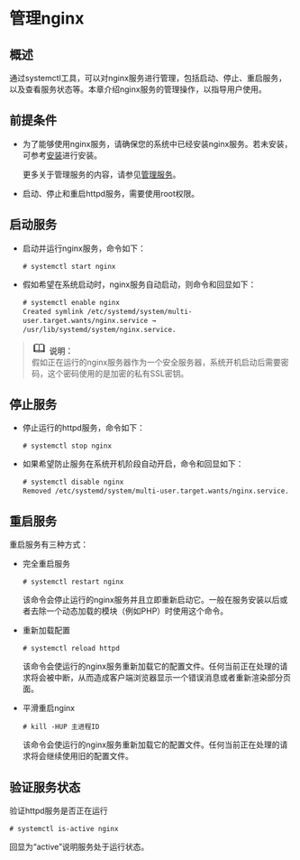 # 管理nginx<a name="ZH-CN_TOPIC_0230790874"></a>

## 概述<a name="section3107702212"></a>

通过systemctl工具，可以对nginx服务进行管理，包括启动、停止、重启服务，以及查看服务状态等。本章介绍nginx服务的管理操作，以指导用户使用。

## 前提条件<a name="section131515451836"></a>

-   为了能够使用nginx服务，请确保您的系统中已经安装nginx服务。若未安装，可参考[安装](安装-6.md)进行安装。

    更多关于管理服务的内容，请参见[管理服务](管理服务.md)。

-   启动、停止和重启httpd服务，需要使用root权限。

## 启动服务<a name="section11706181733216"></a>

-   启动并运行nginx服务，命令如下：

    ```
    # systemctl start nginx
    ```


-   假如希望在系统启动时，nginx服务自动启动，则命令和回显如下：

    ```
    # systemctl enable nginx
    Created symlink /etc/systemd/system/multi-user.target.wants/nginx.service → /usr/lib/systemd/system/nginx.service.
    ```


>![](public_sys-resources/icon-note.gif) **说明：**   
>假如正在运行的nginx服务器作为一个安全服务器，系统开机启动后需要密码，这个密码使用的是加密的私有SSL密钥。  

## 停止服务<a name="section7891712153914"></a>

-   停止运行的httpd服务，命令如下：

    ```
    # systemctl stop nginx
    ```

-   如果希望防止服务在系统开机阶段自动开启，命令和回显如下：

    ```
    # systemctl disable nginx
    Removed /etc/systemd/system/multi-user.target.wants/nginx.service.
    ```


## 重启服务<a name="section8969014114210"></a>

重启服务有三种方式：

-   完全重启服务

    ```
    # systemctl restart nginx
    ```

    该命令会停止运行的nginx服务并且立即重新启动它。一般在服务安装以后或者去除一个动态加载的模块（例如PHP）时使用这个命令。

-   重新加载配置

    ```
    # systemctl reload httpd
    ```

    该命令会使运行的nginx服务重新加载它的配置文件。任何当前正在处理的请求将会被中断，从而造成客户端浏览器显示一个错误消息或者重新渲染部分页面。

-   平滑重启nginx

    ```
    # kill -HUP 主进程ID
    ```

    该命令会使运行的nginx服务重新加载它的配置文件。任何当前正在处理的请求将会继续使用旧的配置文件。


## 验证服务状态<a name="section149961826829"></a>

验证httpd服务是否正在运行

```
# systemctl is-active nginx
```

回显为“active”说明服务处于运行状态。


